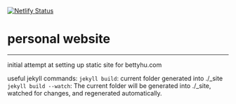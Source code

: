 [![Netlify Status](https://api.netlify.com/api/v1/badges/5690dbb5-ea25-48e8-ab81-f788547fd9fc/deploy-status)](https://app.netlify.com/sites/bettyhucom/deploys)

# personal website
------
initial attempt at setting up static site for bettyhu.com

useful jekyll commands:
`jekyll build`: current folder generated into ./_site
`jekyll build --watch`: The current folder will be generated into ./_site, watched for changes, and regenerated automatically.

